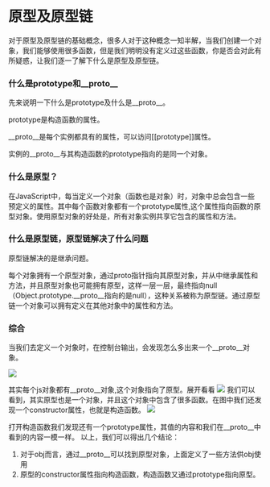 # 原型及原型链

对于原型及原型链的基础概念，很多人对于这种概念一知半解，当我们创建一个对象，我们能够使用很多函数，但是我们明明没有定义过这些函数，你是否会对此有所疑惑，让我们逐一了解下什么是原型及原型链。

### 什么是prototype和__proto__
先来说明一下什么是prototype及什么是__proto__。

prototype是构造函数的属性。

__proto__是每个实例都具有的属性，可以访问[[prototype]]属性。

实例的__proto__与其构造函数的prototype指向的是同一个对象。

### 什么是原型？
在JavaScript中，每当定义一个对象（函数也是对象）时，对象中总会包含一些预定义的属性。其中每个函数对象都有一个prototype属性,这个属性指向函数的原型对象。使用原型对象的好处是，所有对象实例共享它包含的属性和方法。

### 什么是原型链，原型链解决了什么问题
原型链解决的是继承问题。

每个对象拥有一个原型对象，通过proto指针指向其原型对象，并从中继承属性和方法，并且原型对象也可能拥有原型，这样一层一层，最终指向null（Object.prototype.__proto__指向的是null），这种关系被称为原型链。通过原型链一个对象可以拥有定义在其他对象中的属性和方法。

### 综合
当我们去定义一个对象时，在控制台输出，会发现怎么多出来一个__proto__对象。

![](https://tva1.sinaimg.cn/large/006y8mN6ly1g7hlah59lmj308h024t8m.jpg)

其实每个js对象都有__proto__对象,这个对象指向了原型。展开看看
![](https://tva1.sinaimg.cn/large/006y8mN6ly1g7hmxwf0jlj30b408lq3r.jpg)
我们可以看到，其实原型也是一个对象，并且这个对象中包含了很多函数。在图中我们还发现一个constructor属性，也就是构造函数。
![](https://tva1.sinaimg.cn/large/006y8mN6ly1g7hnegehrsj30mm0da0v9.jpg)

打开构造函数我们发现还有一个prototype属性，其值的内容和我们在__proto__中看到的内容一模一样。
以上，我们可以得出几个结论：
1. 对于obj而言，通过__proto__可以找到原型对象，上面定义了一些方法供obj使用
2. 原型的constructor属性指向构造函数，构造函数又通过prototype指向原型。



